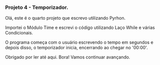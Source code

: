 ### Projeto 4 - Temporizador.

Olá, este é o quarto projeto que escrevo utilizando Pyrhon.

Importei o Módulo Time e escrevi o código utilizando Laço While e várias Condicionais.

O programa começa com o usuário escrevendo o tempo em segundos e depois disso, o temporizador inicia, encerrando ao chegar no '00:00'.

Obrigado por ler até aqui.
Bora! Vamos continuar avançando.